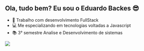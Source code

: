 ## Ola, tudo bem? Eu sou o Eduardo Backes 😎

- 🔭 Trabalho com desenvolvimento FullStack
- 💻 Me especializando em tecnologias voltadas a Javascript
- 📚 3° semestre Analise e Desenvolvimento de sistemas


<div> 
  <a href="https://www.linkedin.com/in/eduardo-abne-backes-da-silva-25b90525a" target="_blank"><img src="https://img.shields.io/badge/-LinkedIn-%230077B5?style=for-the-badge&logo=linkedin&logoColor=white" target="_blank"></a> 
  
</div>

